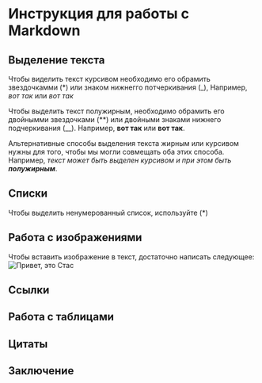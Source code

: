 # Инструкция для работы с Markdown

## Выделение текста

Чтобы виделить текст курсивом необходимо его обрамить звездочкамми (*) или знаком нижнегго потчеркивания (_), Например, *вот так* или _вот так_

Чтобы выделить текст полужирным, необходимо обрамить его двойнымми звездочками (**) или двойными знаками нижнего подчеркивания (__).
Например, **вот так** или __вот так__.

Альтернативные способы выделения текста жирным или курсивом нужны для того, чтобы мы могли совмещать оба этих способа. Например, _текст может быть выделен курсивом и при этом быть **полужирным**_.


## Списки
Чтобы выделить ненумерованный список, используйте (*)
## Работа с изображениями

Чтобы вставить изображение в текст, достаточно написать следующее:
![Привет, это Стас](rb2.png)

## Ссылки

## Работа с таблицами

## Цитаты

## Заключение
